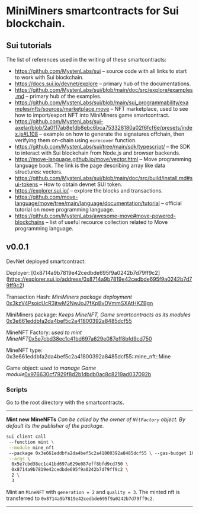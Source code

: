 # MiniMiners smartcontracts for Sui blockchain.

## Sui tutorials
The list of references used in the writing of these smartcontracts:

* https://github.com/MystenLabs/sui &ndash; source code with all links to start to work with Sui blockchain.
* https://docs.sui.io/devnet/explore &ndash; primary hub of the documentations.
* https://github.com/MystenLabs/sui/blob/main/doc/src/explore/examples.md &ndash; primary hub of the examples.
* https://github.com/MystenLabs/sui/blob/main/sui_programmability/examples/nfts/sources/marketplace.move &ndash; NFT marketplace, used to see how to import/export NFT into MiniMiners game smartcontract.
* https://github.com/MystenLabs/sui-axelar/blob/2a0f17ab8efdb8ebc6bca753328180a02f6fcf6e/presets/index.js#L108 &ndash; example on how to generate the signatures offchain, then verifying them on-chain using `ecrecover` function.
* https://github.com/MystenLabs/sui/tree/main/sdk/typescript/ &ndash; the SDK to interact with Sui blockchain from Node.js and browser backends.
* https://move-language.github.io/move/vector.html &ndash; Move programming language book. The link is the page describing array like data structures: vectors.
* https://github.com/MystenLabs/sui/blob/main/doc/src/build/install.md#sui-tokens &ndash; How to obtain devnet SUI token.
* https://explorer.sui.io/ &ndash; explore the blocks and transactions.
* https://github.com/move-language/move/tree/main/language/documentation/tutorial &ndash; official tutorial on move programming language.
* https://github.com/MystenLabs/awesome-move#move-powered-blockchains &ndash; list of useful recource collection related to Move programming language.

## v0.0.1
DevNet deployed smartcontract:

Deployer:
[0x8714a9b7819e42cedbde695f9a0242b7d79ff9c2]
(https://explorer.sui.io/address/0x8714a9b7819e42cedbde695f9a0242b7d79ff9c2)

Transaction Hash: *MiniMiners package deployment* [0x3kzV4PsoicUcR3jtwM2NwJoJ7fKpBvDVmmSXAtHKZBgn](https://explorer.sui.io/transaction/3kzV4PsoicUcR3jtwM2NwJoJ7fKpBvDVmmSXAtHKZBgn)

MiniMiners package: *Keeps MineNFT, Game smartcontracts as its modules* [0x3e661eddbfa2da4bef5c2a41800392a8485dcf55](https://explorer.sui.io/object/0x3e661eddbfa2da4bef5c2a41800392a8485dcf55)

MineNFT Factory: *used to mint MineNFT*[0x5e7cbd38ec1c41bd697a629e087eff8bfd9cd750](https://explorer.sui.io/object/0x5e7cbd38ec1c41bd697a629e087eff8bfd9cd750)

MineNFT type:
0x3e661eddbfa2da4bef5c2a41800392a8485dcf55::mine_nft::Mine

Game object: *used to manage Game module*[0x976630cf7929f8d2b1dbdb0ac8c8219ad037092b](https://explorer.sui.io/object/0x976630cf7929f8d2b1dbdb0ac8c8219ad037092b)

### Scripts

Go to the root directory with the smartcontracts.

---

**Mint new MineNFTs**
*Can be called by the owner of `NftFactory` object.*
*By default its the publisher of the package.*

```sh
sui client call 
 --function mint \
 --module mine_nft 
 --package 0x3e661eddbfa2da4bef5c2a41800392a8485dcf55 \ --gas-budget 1000 \
 --args \ 
  0x5e7cbd38ec1c41bd697a629e087eff8bfd9cd750 \
  0x8714a9b7819e42cedbde695f9a0242b7d79ff9c2 \
  2 \
  3
```

Mint an `MineNFT` with `generation = 2` and `quality = 3`. The minted nft is transferred to `0x8714a9b7819e42cedbde695f9a0242b7d79ff9c2`.

---
